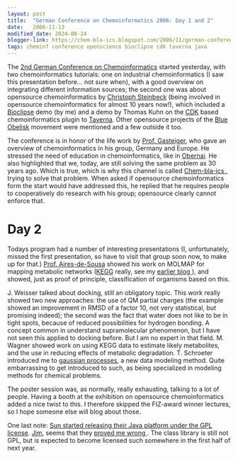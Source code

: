 ```yaml
---
layout: post
title:  "German Conference on Chemoinformatics 2006: Day 1 and 2"
date:   2006-11-13
modified_date: 2024-08-24
blogger-link: https://chem-bla-ics.blogspot.com/2006/11/german-conference-on-chemoinformatics.html
tags: cheminf conference openscience bioclipse cdk taverna java
---
```


The [2nd German Conference on Chemoinformatics](http://scholle.oc.uni-kiel.de/users/cic/tagungen/workshop06/index.html)
started yesterday, with two chemoinformatics tutorials: one on industrial chemoinformatics (I saw this presentation
before... not sure when), with a good overview on integrating different information sources; the second one was about
opensource chemoinformatics by [Christoph Steinbeck](http://wiki.cubic.uni-koeln.de/blog/index.php) (being involved
in opensource chemoinformatics for almost 10 years now!), which included a [Bioclipse](http://www.bioclipse.net/)
demo (by me) and a demo by Thomas Kuhn on the [CDK](http://cdk.sf.net/) based chemoinformatics plugin to
[Taverna](http://taverna.sf.net/). Other opensource projects of the [Blue Obelisk](http://www.blueobelisk.org/)
movement were mentioned and a few outside it too.

The conference is in honor of the life work by [Prof. Gasteiger](http://www2.chemie.uni-erlangen.de/), who gave an
overview of chemoinformatics in his group, Germany and Europe. He stressed the need of education in chemoinformatics,
like in [Obernai](http://wiki.cubic.uni-koeln.de/blog/pivot/entry.php?id=12). He also highlighted that we, today,
are still solving the same problem as 30 years ago. Which is true, which is why this channel is called
[Chem-bla-ics <i class="fa-solid fa-recycle fa-xs"></i>](https://chem-bla-ics.linkedchemistry.info/), trying to solve that problem. When asked if opensource chemoinformatics
form the start would have addressed this, he replied that he requires people to cooperatively do research with his
group; opensource clearly cannot enforce that.

# Day 2

Todays program had a number of interesting presentations (I, unfortunately, missed the first presentation, so
have to visit that group soon now, to make up for that.) [Prof. Aires-de-Sousa](http://www.dq.fct.unl.pt/staff/jas/introduction.htm)
showed his work on MOLMAP for mapping metabolic networks ([KEGG](http://www.genome.jp/kegg/) really, see my
[earlier blog <i class="fa-solid fa-recycle fa-xs"></i>](https://chem-bla-ics.linkedchemistry.info/2006/04/04/mining-kegg-pathway-database-with-self.html)), and showed,
just as proof of principle, classification of organisms based on this.

J. Weisser talked about docking, still an obligatory topic. This work really showed two new approaches: the use
of QM partial charges (the example showed an improvement in RMSD of a factor 10, not very statistical, but
promising indeed); the second was the fact that water does not like to be in tight spots, because of reduced
possibilities for hydrogen bonding. A concept common in understand supramolecular phenomenon, but I have not
seen this applied to docking before. But I am no expert in that field. M. Wagner showed work on using KEGG
data to estimate likely metabolites, and the use in reducing effects of metabolic degradation. T. Schroeter
introduced me to [gaussian processes](http://www.gaussianprocess.org/), a new data modeling method. Quite
embarrassing to get introduced to such, as being specialized in modeling methods for chemical problems.

The poster session was, as normally, really exhausting, talking to a lot of people. Having a booth at the exhibition
on opensource chemoinformatics added a nice twist to this. I therefore skipped the FIZ-award winner lectures, so I
hope someone else will blog about those.

One last note: [Sun started releasing their Java platform under the GPL license](http://www.sun.com/software/opensource/java/).
[Jim](http://wwmm.ch.cam.ac.uk/blogs/downing/), seems that they [proved me wrong <i class="fa-solid fa-recycle fa-xs"></i>](https://chem-bla-ics.linkedchemistry.info/2006/10/25/being-good-opensource-user.html).
The class library is still not GPL, but is expected to become licensed such somewhere in the first half of next year.
